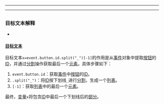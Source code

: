 # 
___
___
## 
### 目标文本解释
- 

#### [目标文本](key_***目标文本***)

目标文本`x=event.button.id.split("_")[-1]`的作用是从[事件](key_***事件***)对象中提取[按钮](key_***按钮***)的[ID](key_***ID***)，并通过[分割](key_***分割***)操作获取最后一个[元素](key_***元素***)。具体步骤如下：

1. `event.button.id`：获取[事件](key_***事件***)中[按钮](key_***按钮***)的[ID](key_***ID***)。
2. `.split("_")`：将[ID](key_***ID***)按下划线`_`进行[分割](key_***分割***)，生成一个[列表](key_***列表***)。
3. `[-1]`：获取[列表](key_***列表***)中的最后一个[元素](key_***元素***)。

最终，[变量](key_***变量***)`x`将包含[ID](key_***ID***)中最后一个下划线后的[部分](key_***部分***)。
### 
